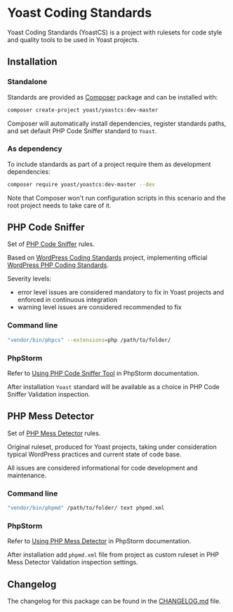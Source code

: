 # Yoast Coding Standards

Yoast Coding Standards (YoastCS) is a project with rulesets for code style and quality tools to be used in Yoast projects.

## Installation

### Standalone

Standards are provided as [Composer](https://getcomposer.org/) package and can be installed with:

```bash
composer create-project yoast/yoastcs:dev-master
```

Composer will automatically install dependencies, register standards paths, and set default PHP Code Sniffer standard to `Yoast`.

### As dependency

To include standards as part of a project require them as development dependencies:

```bash
composer require yoast/yoastcs:dev-master --dev
```

Note that Composer won't run configuration scripts in this scenario and the root project needs to take care of it.

## PHP Code Sniffer

Set of [PHP Code Sniffer](https://github.com/squizlabs/PHP_CodeSniffer) rules.

Based on [WordPress Coding Standards](https://github.com/WordPress-Coding-Standards/WordPress-Coding-Standards) project, implementing official [WordPress PHP Coding Standards](https://make.wordpress.org/core/handbook/coding-standards/php/).

Severity levels:

 - error level issues are considered mandatory to fix in Yoast projects and enforced in continuous integration
 - warning level issues are considered recommended to fix

### Command line

```bash
"vendor/bin/phpcs" --extensions=php /path/to/folder/
```

### PhpStorm

Refer to [Using PHP Code Sniffer Tool](https://www.jetbrains.com/phpstorm/help/using-php-code-sniffer-tool.html) in PhpStorm documentation.

After installation `Yoast` standard will be available as a choice in PHP Code Sniffer Validation inspection.

## PHP Mess Detector

Set of [PHP Mess Detector](http://phpmd.org/) rules.

Original ruleset, produced for Yoast projects, taking under consideration typical WordPress practices and current state of code base.

All issues are considered informational for code development and maintenance.

### Command line

```bash
"vendor/bin/phpmd" /path/to/folder/ text phpmd.xml
```

### PhpStorm

Refer to [Using PHP Mess Detector](https://www.jetbrains.com/phpstorm/help/using-php-mess-detector.html) in PhpStorm documentation.

After installation add `phpmd.xml` file from project as custom ruleset in PHP Mess Detector Validation inspection settings.


## Changelog

The changelog for this package can be found in the [CHANGELOG.md](https://github.com/Yoast/yoastcs/blob/develop/CHANGELOG.md) file.
